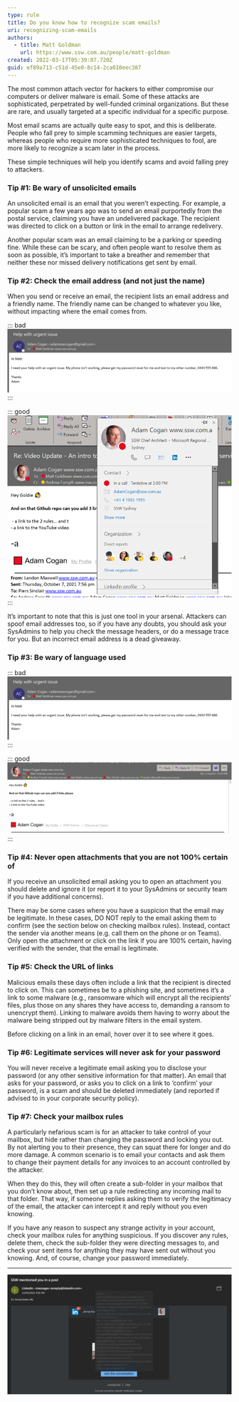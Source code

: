 ```yaml
---
type: rule
title: Do you know how to recognize scam emails?
uri: recognizing-scam-emails
authors:
  - title: Matt Goldman
    url: https://www.ssw.com.au/people/matt-goldman
created: 2022-03-17T05:39:07.720Z
guid: ef89a713-c51d-45e0-8c14-2ca010eec387
---
```

The most common attach vector for hackers to either compromise our computers or deliver malware is email. Some of these attacks are sophisticated, perpetrated by well-funded criminal organizations. But these are rare, and usually targeted at a specific individual for a specific purpose.

<!--endintro-->

Most email scams are actually quite easy to spot, and this is deliberate. People who fall prey to simple scamming techniques are easier targets, whereas people who require more sophisticated techniques to fool, are more likely to recognize a scam later in the process.

These simple techniques will help you identify scams and avoid falling prey to attackers.

### Tip #1: Be wary of unsolicited emails

An unsolicited email is an email that you weren’t expecting. For example, a popular scam a few years ago was to send an email purportedly from the postal service, claiming you have an undelivered package. The recipient was directed to click on a button or link in the email to arrange redelivery.

Another popular scam was an email claiming to be a parking or speeding fine. While these can be scary, and often people want to resolve them as soon as possible, it’s important to take a breather and remember that neither these nor missed delivery notifications get sent by email.

### Tip #2: Check the email address (and not just the name)

When you send or receive an email, the recipient lists an email address and a friendly name. The friendly name can be changed to whatever you like, without impacting where the email comes from.

::: bad
![Bad example – the name says Adam Cogan, but the email address is a Gmail account](email-scam-name.png)
:::

::: good
![Good example – the email address is correct, and in this case as it’s internal, the sender’s profile picture is shown](good-email-example.png)
:::

It’s important to note that this is just one tool in your arsenal. Attackers can spoof email addresses too, so if you have any doubts, you should ask your SysAdmins to help you check the message headers, or do a message trace for you. But an incorrect email address is a dead giveaway.

### Tip #3: Be wary of language used

::: bad
![Bad example – the attacker has referred to the recipient as ‘Matt’, which the sender does not call him](bad-language-example.png)
:::

::: good
![Good example – easy to distinguish as the sender refers to the recipient as ‘Goldie’ and includes the sender’s signature use of emoji](good-language-example.png)
:::

### Tip #4: Never open attachments that you are not 100% certain of

If you receive an unsolicited email asking you to open an attachment you should delete and ignore it (or report it to your SysAdmins or security team if you have additional concerns).

There may be some cases where you have a suspicion that the email may be legitimate. In these cases, DO NOT reply to the email asking them to confirm (see the section below on checking mailbox rules). Instead, contact the sender via another means (e.g. call them on the phone or on Teams). Only open the attachment or click on the link if you are 100% certain, having verified with the sender, that the email is legitimate.

### Tip #5: Check the URL of links

Malicious emails these days often include a link that the recipient is directed to click on. This can sometimes be to a phishing site, and sometimes it’s a link to some malware (e.g., ransomware which will encrypt all the recipients’ files, plus those on any shares they have access to, demanding a ransom to unencrypt them). Linking to malware avoids them having to worry about the malware being stripped out by malware filters in the email system.

Before clicking on a link in an email, hover over it to see where it goes. 

### Tip #6: Legitimate services will never ask for your password

You will never receive a legitimate email asking you to disclose your password (or any other sensitive information for that matter). An email that asks for your password, or asks you to click on a link to ‘confirm’ your password, is a scam and should be deleted immediately (and reported if advised to in your corporate security policy).

### Tip #7: Check your mailbox rules

A particularly nefarious scam is for an attacker to take control of your mailbox, but hide rather than changing the password and locking you out. By not alerting you to their presence, they can squat there for longer and do more damage. A common scenario is to email your contacts and ask them to change their payment details for any invoices to an account controlled by the attacker.

When they do this, they will often create a sub-folder in your mailbox that you don’t know about, then set up a rule redirecting any incoming mail to that folder. That way, if someone replies asking them to verify the legitimacy of the email, the attacker can intercept it and reply without you even knowing.

If you have any reason to suspect any strange activity in your account, check your mailbox rules for anything suspicious. If you discover any rules, delete them, check the sub-folder they were directing messages to, and check your sent items for anything they may have sent out without you knowing. And, of course, change your password immediately.

- - -

![Figure: Some URLs are harder to identify because of a safelink service](hard-to-catch-safelink.png)